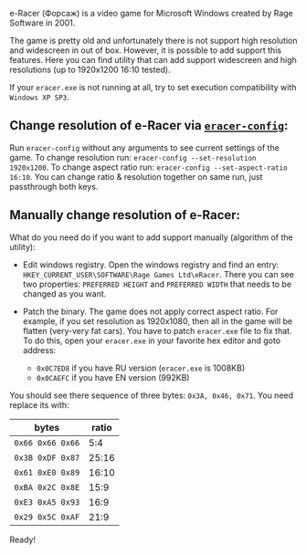 e-Racer (Форсаж) is a video game for Microsoft Windows created by Rage Software in 2001.

The game is pretty old and unfortunately there is not support high resolution and widescreen in out of box. However, it is possible to add support this features. Here you can find utility that can add support widescreen and high resolutions (up to 1920x1200 16:10 tested).

If your `eracer.exe` is not running at all, try to set execution compatibility with `Windows XP SP3`.

## Change resolution of e-Racer via [`eracer-config`](https://github.com/Fenex/eracer-config/releases):

Run `eracer-config` without any arguments to see current settings of the game.
To change resolution run: `eracer-config --set-resolution 1920x1200`.
To change aspect ratio run: `eracer-config --set-aspect-ratio 16:10`.
You can change ratio & resolution together on same run, just passthrough both keys.

## Manually change resolution of e-Racer:

What do you need do if you want to add support manually (algorithm of the utility):

* Edit windows registry.
    Open the windows registry and find an entry: `HKEY_CURRENT_USER\SOFTWARE\Rage Games Ltd\eRacer`. There you can see two properties: `PREFERRED HEIGHT` and `PREFERRED WIDTH` that needs to be changed as you want.

* Patch the binary.
    The game does not apply correct aspect ratio. For example, if you set resolution as 1920x1080, then all in the game will be flatten (very-very fat cars). You have to patch `eracer.exe` file to fix that. To do this, open your `eracer.exe` in your favorite hex editor and goto address:
    * `0x0C7ED8` if you have RU version (`eracer.exe` is 1008KB)
    * `0x0CAEFC` if you have EN version (992KB)

You should see there sequence of three bytes: `0x3A, 0x46, 0x71`. You need replace its with:

| bytes | ratio
|----|----|
| `0x66 0x66 0x66` | 5:4
| `0x3B 0xDF 0x87` | 25:16
| `0x61 0xE0 0x89` | 16:10
| `0xBA 0x2C 0x8E` | 15:9
| `0xE3 0xA5 0x93` | 16:9
| `0x29 0x5C 0xAF` | 21:9

Ready!
